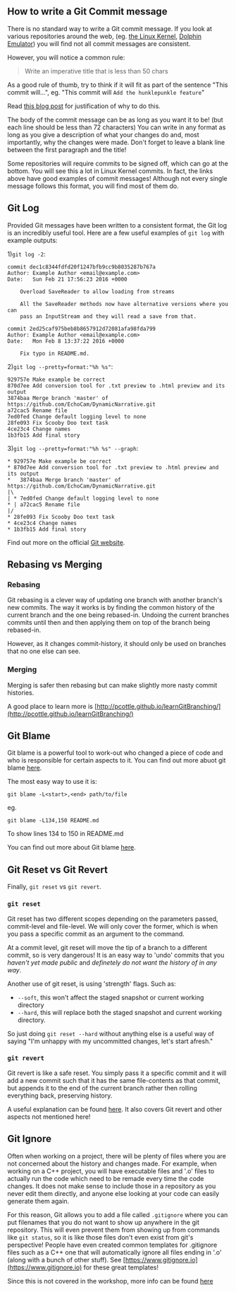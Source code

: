 How to write a Git Commit message
---------------------------------
There is no standard way to write a Git commit message. If you look at various
repositories around the web, (eg. [the Linux
Kernel](https://github.com/torvalds/linux/commits/master), [Dolphin Emulator](https://github.com/dolphin-emu/dolphin/commits/master)) you will find not all
commit messages are consistent.

However, you will notice a common rule:

> Write an imperative title that is less than 50 chars

As a good rule of thumb, try to think if it will fit as
part of the sentence "This commit will...", eg. "This commit will
`Add the hunklepunkle feature`"

Read [this blog post](https://chris.beams.io/posts/git-commit/) for
justification of why to do this.

The body of the commit message can be as long as you want it to be! (but
each line should be less than 72 characters)
You can write in any format as long as you give a description of what your changes do and,
most importantly, why the changes were made. Don't forget to leave
a blank line between the first paragraph and the title!

Some repositories will require commits to be signed off, which can go
at the bottom. You will see this a lot in Linux Kernel commits. In fact,
the links above have good examples of commit messages! Although not
every single message follows this format, you will find most of them do.

Git Log
-------

Provided Git messages have been written to a consistent format, the Git log is
an incredibly useful tool. Here are a few useful examples of `git log` with
example outputs:

1)```git log -2```:

```
commit dec1c8344fdfd20f1247bfb9cc9b8035287b767a
Author: Example Author <email@example.com>
Date:   Sun Feb 21 17:56:23 2016 +0000

    Overload SaveReader to allow loading from streams

    All the SaveReader methods now have alternative versions where you can
    pass an InputStream and they will read a save from that.

commit 2ed25caf975beb8b8657912d72081afa98fda799
Author: Example Author <email@example.com>
Date:   Mon Feb 8 13:37:22 2016 +0000

    Fix typo in README.md.
```
2)```git log --pretty=format:"%h %s"```:

```
929757e Make example be correct
870d7ee Add conversion tool for .txt preview to .html preview and its output
3874baa Merge branch 'master' of https://github.com/EchoCam/DynamicNarrative.git
a72cac5 Rename file
7ed0fed Change default logging level to none
28fe093 Fix Scooby Doo text task
4ce23c4 Change names
1b3fb15 Add final story
```

3)```git log --pretty=format:"%h %s" --graph```:

```
* 929757e Make example be correct
* 870d7ee Add conversion tool for .txt preview to .html preview and its output
*   3874baa Merge branch 'master' of https://github.com/EchoCam/DynamicNarrative.git
|\  
| * 7ed0fed Change default logging level to none
* | a72cac5 Rename file
|/  
* 28fe093 Fix Scooby Doo text task
* 4ce23c4 Change names
* 1b3fb15 Add final story

```


Find out more on the official [Git
website](https://git-scm.com/book/en/v2/Git-Basics-Viewing-the-Commit-History).


Rebasing vs Merging
-------------------

### Rebasing

Git rebasing is a clever way of updating one branch with another branch's new
commits. The way it works is by finding the common history of the current
branch and the one being rebased-in. Undoing the current branches commits
until then and then applying them on top of the branch being rebased-in.

However, as it changes commit-history, it should only be used on branches
that no one else can see.

### Merging

Merging is safer then rebasing but can make slightly more nasty commit
histories.

A good place to learn more is
[http://pcottle.github.io/learnGitBranching/](http://pcottle.github.io/learnGitBranching/)

Git Blame
---------

Git blame is a powerful tool to work-out who changed a piece of code and who is
responsible for certain aspects to it. You can find out more abuot git blame
[here](https://git-scm.com/docs/git-blame).

The most easy way to use it is:

```
git blame -L<start>,<end> path/to/file
```

eg.

```
git blame -L134,150 README.md
```

To show lines 134 to 150 in README.md

You can find out more about Git blame
[here](https://git-scm.com/docs/git-blame).

Git Reset vs Git Revert
-------------------------

Finally, `git reset` vs `git revert`.

### `git reset`

Git reset has two different scopes depending on the parameters passed,
commit-level and file-level. We will only cover the former, which is when you
pass a specific commit as an argument to the command.

At a commit level, git reset will move the tip of a branch to a different commit,
so is very dangerous! It is an easy way to 'undo' commits that you *haven't yet
made public* and *definetely do not want the history of in any way*.

Another use of git reset, is using 'strength' flags. Such as:
 - ```--soft```, this won't affect the staged snapshot or current working
   directory
 - ```--hard```, this will replace both the staged snapshot and current working
   directory.

So just doing ```git reset --hard``` without anything else is a useful way of
saying "I'm unhappy with my uncommitted changes, let's start afresh."

### `git revert`

Git revert is like a safe reset. You simply pass it a specific commit and it
will add a new commit such that it has the same file-contents
as that commit, but appends it to the end of the current branch rather then
rolling everything back, preserving history.

A useful explanation can be found
[here](https://www.atlassian.com/git/tutorials/resetting-checking-out-and-reverting/commit-level-operations).
It also covers Git revert and other aspects not mentioned here!

Git Ignore
-----------
Often when working on a project, there will be plenty of files where you are not concerned about the history and changes made. For example, when working on a C++ project, you will have executable files and '.o' files to actually run the code which need to be remade every time the code changes. It does not make sense to include those in a repository as you never edit them directly, and anyone else looking at your code can easily generate them again.

For this reason, Git allows you to add a file called `.gitignore` where you can put filenames that you do not want to show up anywhere in the git repository. This will even prevent them from showing up from commands like ```git status```, so it is like those files don't even exist from git's perspective! People have even created common templates for .gitignore files such as a C++ one that will automatically ignore all files ending in '.o' (along with a bunch of other stuff). See [https://www.gitignore.io](https://www.gitignore.io) for these great templates!

Since this is not covered in the workshop, more info can be found [here](https://www.atlassian.com/git/tutorials/gitignore)